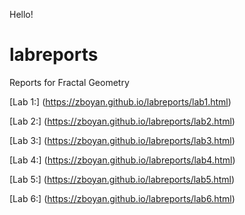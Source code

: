 Hello!

# labreports
Reports for Fractal Geometry

[Lab 1:] (https://zboyan.github.io/labreports/lab1.html)

[Lab 2:] (https://zboyan.github.io/labreports/lab2.html)

[Lab 3:] (https://zboyan.github.io/labreports/lab3.html)

[Lab 4:] (https://zboyan.github.io/labreports/lab4.html)

[Lab 5:] (https://zboyan.github.io/labreports/lab5.html)

[Lab 6:] (https://zboyan.github.io/labreports/lab6.html)
